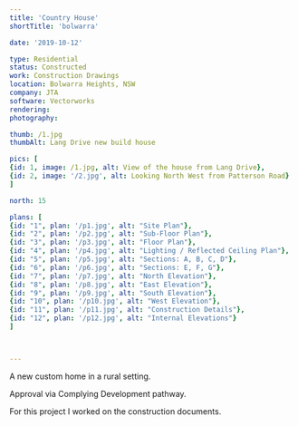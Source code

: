 ```yaml
---
title: 'Country House'
shortTitle: 'bolwarra'

date: '2019-10-12'

type: Residential
status: Constructed
work: Construction Drawings
location: Bolwarra Heights, NSW
company: JTA
software: Vectorworks
rendering: 
photography: 

thumb: /1.jpg
thumbAlt: Lang Drive new build house

pics: [
{id: 1, image: /1.jpg, alt: View of the house from Lang Drive},
{id: 2, image: '/2.jpg', alt: Looking North West from Patterson Road}
]

north: 15

plans: [
{id: "1", plan: '/p1.jpg', alt: "Site Plan"},
{id: "2", plan: '/p2.jpg', alt: "Sub-Floor Plan"},
{id: "3", plan: '/p3.jpg', alt: "Floor Plan"},
{id: "4", plan: '/p4.jpg', alt: "Lighting / Reflected Ceiling Plan"},
{id: "5", plan: '/p5.jpg', alt: "Sections: A, B, C, D"},
{id: "6", plan: '/p6.jpg', alt: "Sections: E, F, G"},
{id: "7", plan: '/p7.jpg', alt: "North Elevation"},
{id: "8", plan: '/p8.jpg', alt: "East Elevation"},
{id: "9", plan: '/p9.jpg', alt: "South Elevation"},
{id: "10", plan: '/p10.jpg', alt: "West Elevation"},
{id: "11", plan: '/p11.jpg', alt: "Construction Details"},
{id: "12", plan: '/p12.jpg', alt: "Internal Elevations"}
]



---
```


A new custom home in a rural setting.

Approval via Complying Development pathway.

For this project I worked on the construction documents.